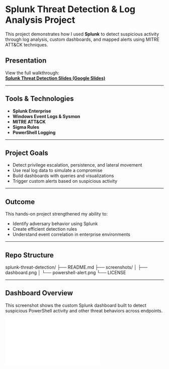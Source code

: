#  Splunk Threat Detection & Log Analysis Project

This project demonstrates how I used **Splunk** to detect suspicious activity through log analysis, custom dashboards, and mapped alerts using MITRE ATT&CK techniques.

##  Presentation
View the full walkthrough:  
**[Splunk Threat Detection Slides (Google Slides)](https://docs.google.com/presentation/d/1MgRZ0GU5EhEWFDaDAdu7tRQI3nGlzzlW365Y1LsfOZI/edit?usp=sharing)**

---

## Tools & Technologies
- **Splunk Enterprise**
- **Windows Event Logs & Sysmon**
- **MITRE ATT&CK**
- **Sigma Rules**
- **PowerShell Logging**

---

## Project Goals
- Detect privilege escalation, persistence, and lateral movement
- Use real log data to simulate a compromise
- Build dashboards with queries and visualizations
- Trigger custom alerts based on suspicious activity

---

## Outcome
This hands-on project strengthened my ability to:

- Identify adversary behavior using Splunk  
- Create efficient detection rules  
- Understand event correlation in enterprise environments

---

## Repo Structure
splunk-threat-detection/
├── README.md
├── screenshots/
│   ├── dashboard.png
│   └── powershell-alert.png
└── LICENSE

---

##  Dashboard Overview

This screenshot shows the custom Splunk dashboard built to detect suspicious PowerShell activity and other threat behaviors across endpoints.

![Dashboard Overview](./dashboard-overview.png.pdf)





